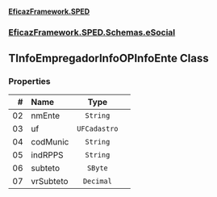 #### [EficazFramework.SPED](EficazFrameworkSPED.md 'EficazFramework SPED')
### [EficazFramework.SPED.Schemas.eSocial](EficazFramework.SPED.Schemas.eSocial.md 'EficazFramework.SPED.Schemas.eSocial')

## TInfoEmpregadorInfoOPInfoEnte Class
### Properties

| # | Name | Type | |
| ---: | :--- | :---: | :--- |
| 02 | nmEnte | `String` |  |
| 03 | uf | `UFCadastro` |  |
| 04 | codMunic | `String` |  |
| 05 | indRPPS | `String` |  |
| 06 | subteto | `SByte` |  |
| 07 | vrSubteto | `Decimal` |  |
